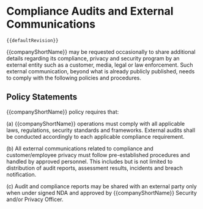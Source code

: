 # Compliance Audits and External Communications

`{{defaultRevision}}`

{{companyShortName}} may be requested occasionally to share additional details regarding its
compliance, privacy and security program by an external entity such as a
customer, media, legal or law enforcement.  Such external communication, beyond
what is already publicly published, needs to comply with the following policies
and procedures.

## Policy Statements

{{companyShortName}} policy requires that:

(a) {{companyShortName}} operations must comply with all applicable laws,
regulations, security standards and frameworks. External audits shall be
conducted accordingly to each applicable compliance requirement.


(b) All external communications related to compliance and customer/employee
privacy must follow pre-established procedures and handled by approved
personnel. This includes but is not limited to distribution of audit reports,
assessment results, incidents and breach notification.

(c) Audit and compliance reports may be shared with an external party only when
under signed NDA and approved by {{companyShortName}} Security and/or Privacy Officer.

